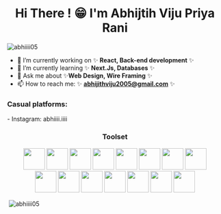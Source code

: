 <h1 align='center'>Hi There ! 😁 I'm Abhijtih Viju Priya Rani</h1>

<p align="left"> <img src="https://komarev.com/ghpvc/?username=abhiiii05&label=Profile%20views&color=0e75b6&style=flat" alt="abhiiii05" /> </p>

- 💎 I’m currently working on ✨ **React, Back-end development** ✨
- 🌱 I’m currently learning ✨ **Next.Js, Databases** ✨
- 💬 Ask me about ✨**Web Design, Wire Framing** ✨
- 📫 How to reach me: ✨ **abhijithviju2005@gmail.com** ✨


<h3 align="left">Casual platforms:</h3>
- Instagram: abhiiii.iiii

<h3 align="center">Toolset</h3>
<p align="center">
  <img src='https://cdn.jsdelivr.net/gh/devicons/devicon/icons/c/c-original.svg' width=50 height=50>
  <img src='https://cdn.jsdelivr.net/gh/devicons/devicon/icons/java/java-original.svg' width=50 height=50>
  <img src='https://cdn.jsdelivr.net/gh/devicons/devicon/icons/python/python-original.svg' width=50 height=50>
  <img src='https://cdn.jsdelivr.net/gh/devicons/devicon/icons/html5/html5-original.svg' width=50 height=50>
  <img src='https://cdn.jsdelivr.net/gh/devicons/devicon/icons/css3/css3-original.svg' width=50 height=50>
  <img src='https://cdn.jsdelivr.net/gh/devicons/devicon@latest/icons/tailwindcss/tailwindcss-original.svg' width=50 height=50>
  <img src='https://cdn.jsdelivr.net/gh/devicons/devicon/icons/javascript/javascript-original.svg' width=50 height=50>
  <img src='https://cdn.jsdelivr.net/gh/devicons/devicon/icons/npm/npm-original-wordmark.svg' width=50 height=50><br>
  <img src='https://cdn.jsdelivr.net/gh/devicons/devicon/icons/react/react-original.svg' width=50 height=50>
  <img src='https://cdn.jsdelivr.net/gh/devicons/devicon/icons/mysql/mysql-original-wordmark.svg' width=50 height=50>
  <img src='https://cdn.jsdelivr.net/gh/devicons/devicon/icons/jetbrains/jetbrains-original.svg' width=50 height=50> 
  <img src='https://cdn.jsdelivr.net/gh/devicons/devicon/icons/github/github-original.svg' width=50 height=50>
  <img src='https://cdn.jsdelivr.net/gh/devicons/devicon/icons/supabase/supabase-original.svg' width=50 height=50> 
  <img src='https://cdn.jsdelivr.net/gh/devicons/devicon/icons/nextjs/nextjs-original.svg' width=50 height=50>
  <img src='https://cdn.jsdelivr.net/gh/devicons/devicon/icons/clerk/clerk-original.svg' width=50 height=50>
  
  
</p>

<p>&nbsp;<img align="center" src="https://github-readme-stats.vercel.app/api?username=abhiiii05&show_icons=true&locale=en" alt="abhiiii05" /></p>
<!--
**abhiiii05/abhiiii05** is a ✨ _special_ ✨ repository because its `README.md` (this file) appears on your GitHub profile.

Here are some ideas to get you started:

- 🔭 I’m currently working on ...
- 🌱 I’m currently learning ...
- 👯 I’m looking to collaborate on ...
- 🤔 I’m looking for help with ...
- 💬 Ask me about ...
- 📫 How to reach me: ...
- 😄 Pronouns: ...
- ⚡ Fun fact: ...
-->
